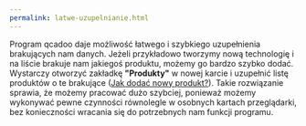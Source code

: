 ```yaml
---
permalink: latwe-uzupelnianie.html
---
```

Program qcadoo daje możliwość łatwego i szybkiego uzupełnienia brakujących nam danych. Jeżeli przykładowo tworzymy nową technologię i na liście brakuje nam jakiegoś produktu, możemy go bardzo szybko dodać. Wystarczy otworzyć zakładkę **"Produkty"** w nowej karcie i uzupełnić listę produktów o te brakujące ([Jak dodać nowy produkt?](/produkty)). Takie rozwiązanie sprawia, że możemy pracować dużo szybciej, ponieważ możemy wykonywać pewne czynności równolegle w osobnych kartach przeglądarki, bez konieczności wracania się do potrzebnych nam funkcji programu.
